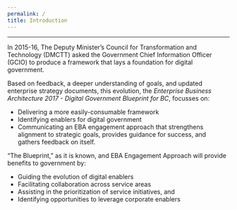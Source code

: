 ```yaml
---
permalink: /
title: Introduction
---
```


-----------------------------------------------------------------

In 2015-16, The Deputy Minister’s Council for Transformation and Technology (DMCTT) asked the Government Chief Information Officer (GCIO) to produce a framework that lays a foundation for digital government. 

Based on feedback, a deeper understanding of goals, and updated enterprise strategy documents, this evolution, the *Enterprise Business Architecture 2017 - Digital Government Blueprint for BC*, focusses on:

* Delivering a more easily-consumable framework
* Identifying enablers for digital government
* Communicating an EBA engagement approach that strengthens alignment to strategic goals, provides guidance for success, and gathers feedback on itself.

“The Blueprint,” as it is known, and EBA Engagement Approach will provide benefits to government by:
* Guiding the evolution of digital enablers 
* Facilitating collaboration across service areas
* Assisting in the prioritization of service initiatives, and 
* Identifying opportunities to leverage corporate enablers  
